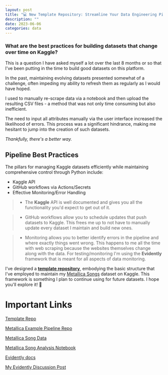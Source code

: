 ```yaml
---
layout: post
title: "💻 New Template Repository: Streamline Your Data Engineering Pipelines ⚙️"
description: ""
date: 2023-06-06
categories: data
---
```

### **What are the best practices for building datasets that change over time on Kaggle?**

This is a question I have asked myself a lot over the last 8 months or so that I've been putting in the time to build good datasets on this platform.

In the past, maintaining evolving datasets presented somewhat of a challenge, often impeding my ability to refresh them as regularly as I would have hoped. 

I used to manually re-scrape data via a notebook and then upload the resulting CSV files - a method that was not only time consuming but also inefficient. 

The need to input all attributes manually via the user interface increased the likelihood of errors. This process was a significant hindrance, making me hesitant to jump into the creation of such datasets.

*Thankfully, there's a better way.*

## Pipeline Best Practices

The pillars for managing Kaggle datasets efficiently while maintaining comprehensive control through Python include:

- Kaggle API
- GitHub workflows via Actions/Secrets
- Effective Monitoring/Error Handling


> - The **Kaggle** API is well documented and gives you all the functionality you'd expect to get out of it. 

> - GitHub workflows allow you to schedule updates that push datasets to Kaggle. This frees me up to not have to manually update every dataset I maintain and build new ones. 

> - Monitoring allows you to better identify errors in the pipeline and where exactly things went wrong. This happens to me all the time with web scraping because the websites themselves change along with the data. For testing/monitoring I'm using the **Evidently** framework that is meant for all aspects of data monitoring.

I've designed a [**template repository**](https://github.com/jon-bown/kaggle-data-pipeline), embodying the basic structure that I've employed to maintain my [Metallica Songs](https://www.kaggle.com/datasets/jonbown/metallica-songs) dataset on Kaggle. This framework is something I plan to continue using for future datasets. I hope you'll explore it! 🤘

# Important Links

[Template Repo](https://github.com/jon-bown/kaggle-data-pipeline)

[Metallica Example Pipeline Repo](https://github.com/jon-bown/metallica)

[Metallica Song Data](https://www.kaggle.com/datasets/jonbown/metallica-songs)

[Metallica Song Analysis Notebook](https://www.kaggle.com/code/jonbown/metallica-visualize-em-all)

[Evidently docs](https://docs.evidentlyai.com)

[My Evidently Discussion Post](https://www.kaggle.com/discussions/general/401743)

